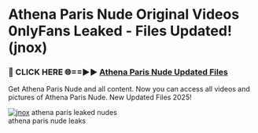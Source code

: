 # Athena Paris Nude Original Videos 0nlyFans Leaked - Files Updated! (jnox)

<h3>🔴 CLICK HERE 🌐==►► <a href="https://tinyurl.com/5h6xmrr3" rel="nofollow">Athena Paris Nude Updated Files</a></h3>

Get Athena Paris Nude and all content. Now you can access all videos and pictures of Athena Paris Nude. New Updated Files 2025!

[![jnox](https://i.imgur.com/KVD873Z.gif)](https://tinyurl.com/5h6xmrr3)
athena paris leaked nudes<br>
athena paris nude leaks